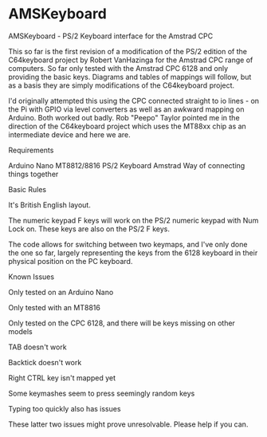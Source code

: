 # AMSKeyboard
AMSKeyboard - PS/2 Keyboard interface for the Amstrad CPC

This so far is the first revision of a modification of the PS/2 edition of the C64keyboard project by Robert VanHazinga for the Amstrad CPC range of computers. So far only tested with the Amstrad CPC 6128 and only providing the basic keys.
Diagrams and tables of mappings will follow, but as a basis they are simply modifications of the C64keyboard project.

I'd originally attempted this using the CPC connected straight to io lines - on the Pi with GPIO via level converters as well as an awkward mapping on Arduino. Both worked out badly. Rob "Peepo" Taylor pointed me in the direction of the C64keyboard project which uses the MT88xx chip as an intermediate device and here we are.

Requirements

Arduino Nano
MT8812/8816
PS/2 Keyboard
Amstrad
Way of connecting things together

Basic Rules

It's British English layout.

The numeric keypad F keys will work on the PS/2 numeric keypad with Num Lock on. These keys are also on the PS/2 F keys.

The code allows for switching between two keymaps, and I've only done the one so far, largely representing the keys from the 6128 keyboard in their physical position on the PC keyboard.


Known Issues

Only tested on an Arduino Nano

Only tested with an MT8816

Only tested on the CPC 6128, and there will be keys missing on other models

TAB doesn't work

Backtick doesn't work

Right CTRL key isn't mapped yet

Some keymashes seem to press seemingly random keys

Typing too quickly also has issues


These latter two issues might prove unresolvable. Please help if you can.
